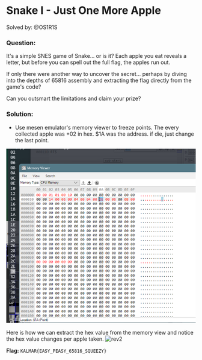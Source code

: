 # Snake I - Just One More Apple

Solved by: @OS1R1S
### Question:
It's a simple SNES game of Snake… or is it? Each apple you eat reveals a letter, but before you can spell out the full flag, the apples run out.

If only there were another way to uncover the secret… perhaps by diving into the depths of 65816 assembly and extracting the flag directly from the game's code?

Can you outsmart the limitations and claim your prize?

### Solution:
- Use mesen emulator's memory viewer to freeze points. The every collected apple was +02 in hex. $1A was the address. if die, just change the last point.

![rev1.png](rev1.png)

Here is how we can extract the hex value from the memory view and notice the hex value changes per apple taken.
![rev2](rev2.gif)

**Flag:** `KALMAR{EASY_PEASY_65816_SQUEEZY}`

